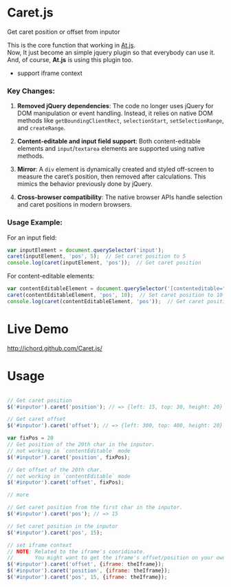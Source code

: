 Caret.js
========

Get caret position or offset from inputor

This is the core function that working in [At.js](http://ichord.github.com/At.js).  
Now, It just become an simple jquery plugin so that everybody can use it.  
And, of course, **At.js** is using this plugin too.

* support iframe context

### Key Changes:
1. **Removed jQuery dependencies**: The code no longer uses jQuery for DOM manipulation or event handling. Instead, it relies on native DOM methods like `getBoundingClientRect`, `selectionStart`, `setSelectionRange`, and `createRange`.
   
2. **Content-editable and input field support**: Both content-editable elements and `input`/`textarea` elements are supported using native methods.

3. **Mirror**: A `div` element is dynamically created and styled off-screen to measure the caret’s position, then removed after calculations. This mimics the behavior previously done by jQuery.

4. **Cross-browser compatibility**: The native browser APIs handle selection and caret positions in modern browsers.

### Usage Example:

For an input field:

```javascript
var inputElement = document.querySelector('input');
caret(inputElement, 'pos', 5);  // Set caret position to 5
console.log(caret(inputElement, 'pos'));  // Get caret position
```

For content-editable elements:

```javascript
var contentEditableElement = document.querySelector('[contenteditable="true"]');
caret(contentEditableElement, 'pos', 10);  // Set caret position to 10
console.log(caret(contentEditableElement, 'pos'));  // Get caret position
```

Live Demo
=========

http://ichord.github.com/Caret.js/


Usage
=====

```javascript

// Get caret position
$('#inputor').caret('position'); // => {left: 15, top: 30, height: 20}

// Get caret offset
$('#inputor').caret('offset'); // => {left: 300, top: 400, height: 20}

var fixPos = 20
// Get position of the 20th char in the inputor.
// not working in `contentEditable` mode
$('#inputor').caret('position', fixPos);

// Get offset of the 20th char.
// not working in `contentEditable` mode
$('#inputor').caret('offset', fixPos);

// more

// Get caret position from the first char in the inputor.
$('#inputor').caret('pos'); // => 15

// Set caret position in the inputor
$('#inputor').caret('pos', 15);

// set iframe context
// NOTE: Related to the iframe's cooridinate.
//       You might want to get the iframe's offset/position on your own
$('#inputor').caret('offset', {iframe: theIframe});
$('#inputor').caret('position', {iframe: theIframe});
$('#inputor').caret('pos', 15, {iframe: theIframe});

```

